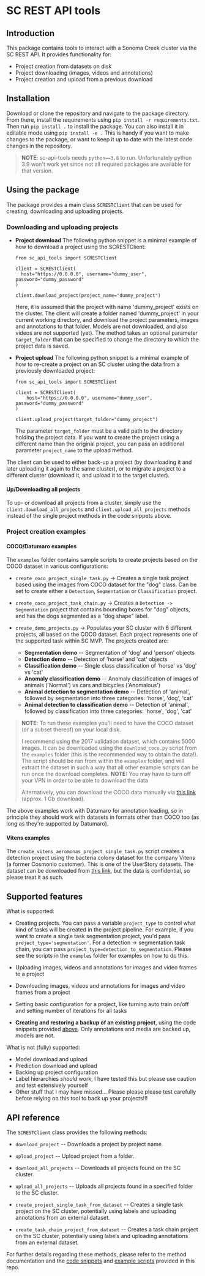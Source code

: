 # SC REST API tools 
## Introduction
This package contains tools to interact with a Sonoma Creek cluster via 
the SC REST API. It provides functionality for:
- Project creation from datasets on disk
- Project downloading (images, videos and annotations)
- Project creation and upload from a previous download

## Installation
Download or clone the repository and navigate to the package directory. From there, 
install the requirements using 
`pip install -r requirements.txt`. Then run `pip install .` to install the package. 
You can also install it in editable mode using `pip install -e .` This is handy if
you want to make changes to the package, or want to keep it up to date with the 
latest code changes in the repository. 

> **NOTE**: sc-api-tools needs `python==3.8` to run. Unfortunately python 3.9 won't 
> work yet since not all required packages are available for that version.

## Using the package
The package provides a main class `SCRESTClient` that can be used for creating, downloading and
uploading projects. 
### Downloading and uploading projects
- **Project download** The following python snippet is a minimal example of how to 
  download a project using the SCRESTClient:

    ```
    from sc_api_tools import SCRESTClient
    
    client = SCRESTClient(
      host="https://0.0.0.0", username="dummy_user", password="dummy_password"
    )
    
    client.download_project(project_name="dummy_project")
    ```
  Here, it is assumed that the project with name 'dummy_project' exists on the cluster. 
  The client will create a folder named 'dummy_project' in your current working 
  directory, and download the project parameters, images and annotations to that folder. 
  Models are not downloaded, and also videos are not supported (yet). The method takes 
  an optional parameter `target_folder` that can be specified to change the 
  directory to which the project data is saved.


- **Project upload** The following python snippet is a minimal example of how to 
  re-create a project on an SC cluster using the data from a previously downloaded 
  project:
    ```
    from sc_api_tools import SCRESTClient
    
    client = SCRESTClient(
        host="https://0.0.0.0", username="dummy_user", password="dummy_password"
    )
    
    client.upload_project(target_folder="dummy_project")
    ```
  The parameter `target_folder` must be a valid path to the directory holding the 
  project data. If you want to create the project using a different name than the 
  original project, you can pass an additional parameter `project_name` to the upload 
  method.

The client can be used to either back-up a project (by downloading it and later 
uploading it again to the same cluster), or to migrate a project to a different cluster 
(download it, and upload it to the target cluster).

#### Up/Downloading all projects
To up- or download all projects from a cluster, simply use the 
`client.download_all_projects` and `client.upload_all_projects` methods instead of 
the single project methods in the code snippets above.

### Project creation examples
#### COCO/Datumaro examples
The `examples` folder contains sample scripts to create projects based on the 
COCO dataset in various configurations:

- `create_coco_project_single_task.py` -> Creates a single task project based using 
  the images from COCO dataset for the "dog" class. Can be set to create either a
  `Detection`, `Segmentation` or `Classification` project.
  

- `create_coco_project_task_chain.py` -> Creates a `Detection -> Segmentation` project that 
  contains bounding boxes for "dog" objects, and has the dogs segmented as a "dog shape"
  label.
  

- `create_demo_projects.py` -> Populates your SC cluster with 6 different projects, 
  all based on the COCO dataset. Each project represents one of the supported task 
  within SC MVP. The projects created are:
  
  - **Segmentation demo** -- Segmentation of 'dog' and 'person' objects
  - **Detection demo** -- Detection of 'horse' and 'cat' objects
  - **Classification demo** -- Single class classification of 'horse' vs 'dog' vs 'cat'
  - **Anomaly classification demo** -- Anomaly classification of images of animals 
    ('Normal') vs cars and bicycles ('Anomalous')
  - **Animal detection to segmentation demo** -- Detection of 'animal', followed by 
    segmentation into three categories: 'horse', 'dog', 'cat'
  - **Animal detection to classification demo** -- Detection of 'animal', followed by 
    classification into three categories: 'horse', 'dog', 'cat'
  
> **NOTE**: To run these examples you'll need to have the COCO dataset (or a subset thereof) on
> your local disk. 
> 
> I recommend using the 2017 validation dataset, which contains 5000 
> images. It can be downloaded using the `download_coco.py` script from the `examples` 
> folder (this is the recommended way to obtain the data!). The script should be ran 
> from within the `examples` folder, and will extract the dataset in such a way that 
> all other example scripts can be run once the download completes. **NOTE:** You may 
> have to turn off your VPN in order to be able to download the data
> 
> Alternatively, you can download the COCO data manually via
> [this link](http://images.cocodataset.org/zips/val2017.zip) (approx. 1 Gb download).

The above examples work with Datumaro for annotation loading, so in principle they 
should work with datasets in formats other than COCO too (as long as they're supported 
by Datumaro).

#### Vitens examples
The `create_vitens_aeromonas_project_single_task.py` script creates a detection project
using the bacteria colony dataset for the company Vitens (a former Cosmonio customer). 
This is one of the UserStory datasets. The dataset can be downloaded from 
[this link](https://intel.sharepoint.com/:u:/r/sites/user-story-dataset-sharing/Shared%20Documents/User%20Stories%20Datasets/Detection/Vitens%20Bacteria%20Counting/Vitens%20Aeromonas.zip?csf=1&web=1&e=wFXEle),
but the data is confidential, so please treat it as such.

## Supported features
What is supported:
- Creating projects. You can pass a variable `project_type` to control what kind of 
  tasks will be created in the project pipeline. For example, if you want to create a 
  single task segmentation project, you'd pass `project_type='segmentation'`. For a 
  detection -> segmentation task chain, you can pass 
  `project_type=detection_to_segmentation`. Please see the scripts in the `examples` 
  folder for examples on how to do this.
  
- Uploading images, videos and annotations for images and video frames to a project
  
- Downloading images, videos and annotations for images and video frames from a project
  
- Setting basic configuration for a project, like turning auto train on/off and 
  setting number of iterations for all tasks
  
- **Creating and restoring a backup of an existing project**, using the code 
  snippets provided [above](#downloading-and-uploading-projects). Only 
  annotations and media are backed up, models are not.
  
What is not (fully) supported:
- Model download and upload
- Prediction download and upload
- Backing up project configuration
- Label hierarchies *should* work, I have tested this but please use caution 
  and test extensively yourself
- Other stuff that I may have missed... Please please please test carefully before 
  relying on this tool to back up your projects!!!
  
## API reference
The `SCRESTClient` class provides the following methods:

- `download_project` -- Downloads a project by project name.
  
- `upload_project` -- Upload project from a folder.
  
- `download_all_projects` -- Downloads all projects found on the SC cluster.
  
- `upload_all_projects` -- Uploads all projects found in a specified folder to the SC 
  cluster.
  
- `create_project_single_task_from_dataset` -- Creates a single task project on the SC 
  cluster, potentially using labels and uploading annotations from an external dataset.
  
- `create_task_chain_project_from_dataset` -- Creates a task chain project on the SC 
  cluster, potentially using labels and uploading annotations from an external dataset.
  
For further details regarding these methods, please refer to the method documentation 
and the [code snippets](#downloading-and-uploading-projects) and 
[example scripts](#project-creation-examples) provided in this repo.